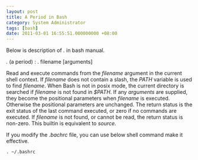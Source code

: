 ```yaml
---
layout: post
title: A Period in Bash
category: System Administrator
tags: [bash]
date: 2011-03-01 16:55:51.000000000 +08:00
---
```

Below is description of *.* in bash manual.

*.* (a period)
: . filename [arguments]

Read and execute commands from the *filename* argument in the current shell
context.  If *filename* does not contain a slash, the *PATH* variable is used to
find *filename*.  When Bash is not in posix mode, the current directory is
searched if *filename* is not found in *$PATH*.  If any *arguments* are
supplied, they become the positional parameters when *filename* is executed.
Otherwise the positional parameters are unchanged.  The return status is the
exit status of the last command executed, or zero if no commands are executed.
If *filename* is not found, or cannot be read, the return status is
non-zero. This builtin is equivalent to *source*.

If you modify the *.bachrc* file, you can use below shell command make it
effective.

    . ~/.bashrc
